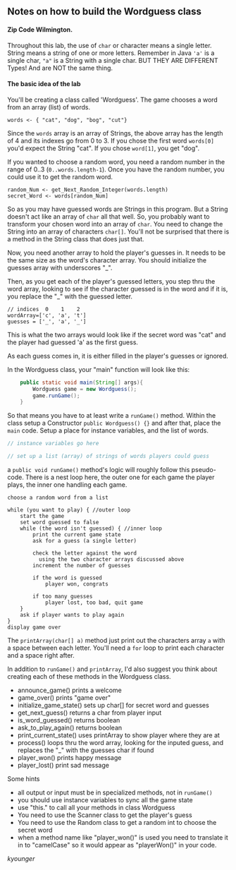 ## Notes on how to build the Wordguess class

#### Zip Code Wilmington.

Throughout this lab, the use of `char` or character means a single letter. String means a string of one or more letters.
Remember in Java `'a'` is a single char, `"a"` is a String with a single char.
BUT THEY ARE DIFFERENT Types!
And are NOT the same thing.

#### The basic idea of the lab

You'll be creating a class called 'Wordguess'.
The game chooses a word from an array (list) of words.

```
words <- { "cat", "dog", "bog", "cut"}
```

Since the `words` array is an array of Strings, the above array has the length of 4 and its indexes go from 0 to 3.
If you chose the first word `words[0]` you'd expect the String "cat".
If you chose `word[1]`, you get "dog".

If you wanted to choose a random word, you need a random number in the range of 0..3 (`0..words.length-1`).
Once you have the random number, you could use it to get the random word.

```
random_Num <- get_Next_Random_Integer(words.length)
secret_Word <- words[random_Num]
```

So as you may have guessed words are Strings in this program.
But a String doesn't act like an array of `char` all that well.
So, you probably want to transform your chosen word into an array of `char`.
You need to change the String into an array of characters `char[]`.
You'll not be surprised that there is a method in the String class that does just that.

Now, you need another array to hold the player's guesses in.
It needs to be the same size as the word's character array.
You should initialize the guesses array with underscores "_".

Then, as you get each of the player's guessed letters, you step thru the word array, looking to see if the character guessed is in the word and if it is, you replace the "_" with the guessed letter.

```
// indices  0    1    2
wordArray=['c', 'a', 't']
guesses = ['_', 'a', '_']
```

This is what the two arrays would look like if the secret word was "cat" and the player had guessed 'a' as the first guess.

As each guess comes in, it is either filled in the player's guesses or ignored.

In the Wordguess class, your "main" function will look like this:

```java
    public static void main(String[] args){
        Wordguess game = new Wordguess();
        game.runGame();
    }
```

So that means you have to at least write a `runGame()` method.
Within the class setup a Constructor `public Wordguess() {}` and after that, place the `main` code.
Setup a place for instance variables, and the list of words.

```java
// instance variables go here

// set up a list (array) of strings of words players could guess
```

a `public void runGame()` method's logic will roughly follow this pseudo-code. There is a nest loop here, the outer one for each game the player plays, the inner one handling each game.

```
choose a random word from a list

while (you want to play) { //outer loop
    start the game
    set word guessed to false
    while (the word isn't guessed) { //inner loop
        print the current game state
        ask for a guess (a single letter)

        check the letter against the word
          using the two character arrays discussed above
        increment the number of guesses

        if the word is guessed
            player won, congrats
        
        if too many guesses
            player lost, too bad, quit game
    }
    ask if player wants to play again
}
display game over
```

The `printArray(char[] a)` method just print out the characters array `a` with a space between each letter.
You'll need a `for` loop to print each character and a space right after.

In addition to `runGame()` and `printArray`, I'd also suggest you think about creating each of these methods in the Wordguess class.

- announce_game() prints a welcome
- game_over() prints "game over"
- initialize_game_state() sets up char[] for secret word and guesses
- get_next_guess() returns a char from player input
- is_word_guessed() returns boolean
- ask_to_play_again() returns boolean
- print_current_state() uses printArray to show player where they are at
- process() loops thru the word array, looking for the inputed guess, and replaces the "_" with the guesses char if found
- player_won() prints happy message
- player_lost() print sad message

Some hints

- all output or input must be in specialized methods, not in `runGame()`
- you should use instance variables to sync all the game state
- use "this." to call all your methods in class Wordguess
- You need to use the Scanner class to get the player's guess
- You need to use the Random class to get a random int to choose the secret word
- when a method name like "player_won()" is used you need to translate it in to "camelCase" so it would appear as "playerWon()" in your code.

_kyounger_
